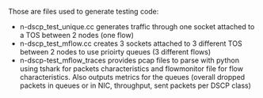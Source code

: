 Those are files used to generate testing code:

- n-dscp_test_unique.cc generates traffic through one socket attached to a TOS between 2 nodes (one flow)
- n-dscp_test_mflow.cc creates 3 sockets attached to 3 different TOS between 2 nodes to use prioirty queues (3 different flows)
- n-dscp-test_mflow_traces provides pcap files to parse with python using tshark for packets characteristics and flowmonitor file for flow characteristics. Also outputs metrics for the queues (overall dropped packets in queues or in NIC, throughput, sent packets per DSCP class)